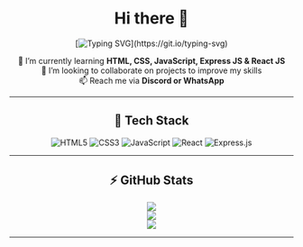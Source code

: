 <div align="center">

# Hi there 👋

[![Typing SVG](https://readme-typing-svg.herokuapp.com?font=Fira+Code&size=25&duration=3000&pause=1000&color=4facfe&center=true&vCenter=true&width=600&lines=Hi+%F0%9F%91%8B%2C+I'm+Febriany+Renata;Web+Developer+%26+DevOps+Engineer;Always+Learning+New+Things;Welcome+to+My+GitHub+Profile!)](https://git.io/typing-svg)

🌱 I’m currently learning **HTML, CSS, JavaScript, Express JS & React JS**  
🤝 I’m looking to collaborate on projects to improve my skills  
📫 Reach me via **Discord or WhatsApp**

---

## 🚀 Tech Stack
![HTML5](https://img.shields.io/badge/html5-%23E34F26.svg?style=for-the-badge&logo=html5&logoColor=white)
![CSS3](https://img.shields.io/badge/css3-%231572B6.svg?style=for-the-badge&logo=css3&logoColor=white)
![JavaScript](https://img.shields.io/badge/javascript-%23323330.svg?style=for-the-badge&logo=javascript&logoColor=%23F7DF1E)
![React](https://img.shields.io/badge/react-%2320232a.svg?style=for-the-badge&logo=react&logoColor=%2361DAFB)
![Express.js](https://img.shields.io/badge/express.js-%23404d59.svg?style=for-the-badge&logo=express&logoColor=%2361DAFB)

---

## ⚡ GitHub Stats
![](https://github-readme-stats.vercel.app/api?username=FebrianyRenata02&show_icons=true&theme=radical)  
![](https://github-readme-streak-stats.herokuapp.com/?user=FebrianyRenata02&theme=radical)  
![](https://github-readme-stats.vercel.app/api/top-langs/?username=FebrianyRenata02&layout=compact&theme=radical)

---

</div>
